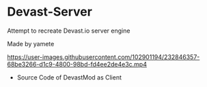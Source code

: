 # Devast-Server
 Attempt to recreate Devast.io server engine
 
 Made by yamete

https://user-images.githubusercontent.com/102901194/232846357-68be3266-d1c9-4800-98bd-fd4ee2de4e3c.mp4


 + Source Code of DevastMod as Client
